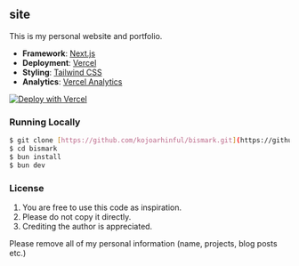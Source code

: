 ## site

This is my personal website and portfolio.

- **Framework**: [Next.js](https://nextjs.org/)
- **Deployment**: [Vercel](https://vercel.com)
- **Styling**: [Tailwind CSS](https://tailwindcss.com)
- **Analytics**: [Vercel Analytics](https://vercel.com/analytics)


[![Deploy with Vercel](https://vercel.com/button)](https://vercel.com/new/git/external?repository-url=https%3A%2F%2Fgithub.com%2Fkojoarhinful%2Fbismark)

### Running Locally

```bash
$ git clone [https://github.com/kojoarhinful/bismark.git](https://github.com/kojoarhinful/site.git)
$ cd bismark
$ bun install
$ bun dev
```

### License

1. You are free to use this code as inspiration.
2. Please do not copy it directly.
3. Crediting the author is appreciated.

Please remove all of my personal information (name, projects, blog posts etc.)
